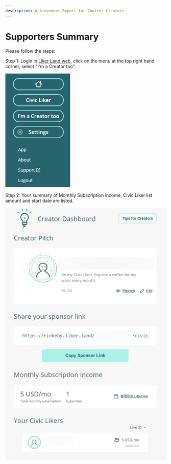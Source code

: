 ```yaml
---
description: Achievement Report for Content Creators
---
```


# Supporters Summary

Please follow the steps:

Step 1: Login in [Liker Land web](https://liker.land/), click on the menu at the top right hand corner, select "I'm a Creator too".

![](../../.gitbook/assets/civic-liker-menu-en.png)

Step 2: Your summary of Monthly Subscription income, Civic Liker list amount and start date are listed.

![](../../.gitbook/assets/supporter-en.png)


